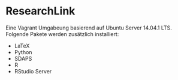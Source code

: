 # ResearchLink
Eine Vagrant Umgabeung basierend auf Ubuntu Server 14.04.1 LTS. Folgende Pakete werden zusätzlich installiert:

- LaTeX
- Python
- SDAPS
- R
- RStudio Server
